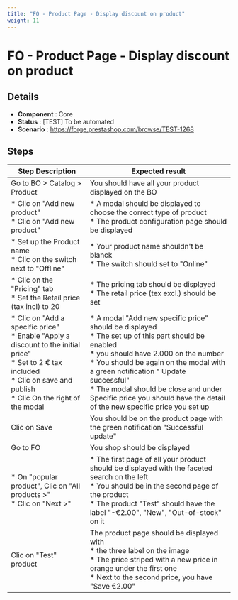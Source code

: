 ```yaml
---
title: "FO - Product Page - Display discount on product"
weight: 11
---
```


# FO - Product Page - Display discount on product
## Details
* **Component** : Core
* **Status** : [TEST] To be automated
* **Scenario** : https://forge.prestashop.com/browse/TEST-1268

## Steps
| Step Description | Expected result |
| ----- | ----- |
| Go to BO > Catalog > Product | You should have all your product displayed on the BO |
| * Clic on "Add new product"<br> * Clic on "Add new product" | * A modal should be displayed to choose the correct type of product <br> * The product configuration page should be displayed |
| * Set up the Product name <br> * Clic on the switch next to "Offline" | * Your product name shouldn't be blanck <br> * The switch should set to "Online" |
| * Clic on the "Pricing" tab<br> * Set the Retail price (tax incl) to 20 | * The pricing tab should be displayed<br> * The retail price (tex excl.) should be set |
| * Clic on "Add a specific price" <br> * Enable "Apply a discount to the initial price"<br> * Set to 2 € tax included <br> * Clic on save and publish<br> * Clic On the right of the modal | * A modal "Add new specific price" should be displayed <br> * The set up of this part should be enabled <br> * you should have 2.000 on the number <br> * You should be again on the modal with a green notification " Update successful"<br> * The modal should be close and under Specific price you should have the detail of the new specific price you set up |
| Clic on Save | You should be on the product page with the green notification "Successful update" |
| Go to FO | You shop should be displayed |
| * On "popular product", Clic on "All products >"<br> * Clic on "Next >" | * The first page of all your product should be displayed with the faceted search on the left <br> * You should be in the second page of the product<br> * The product "Test" should have the label "-€2.00", "New", "Out-of-stock" on it |
| Clic on "Test" product | The product page should be displayed with<br> * the three label on the image<br> * The price striped with a new price in orange under the first one<br> * Next to the second price, you have "Save €2.00" |
